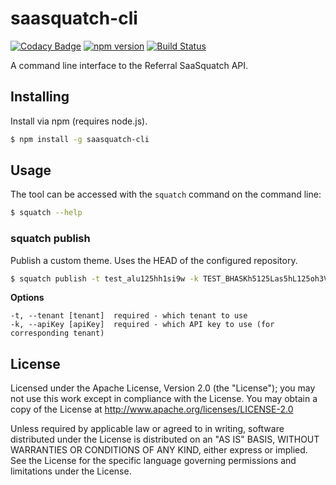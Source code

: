 saasquatch-cli
==============

[![Codacy Badge](https://api.codacy.com/project/badge/Grade/6df4a79bc613438c800260ef90666cdd)](https://www.codacy.com/app/torbensky/saasquatch-cli?utm_source=github.com&utm_medium=referral&utm_content=saasquatch/saasquatch-cli&utm_campaign=badger)
[![npm version](https://badge.fury.io/js/saasquatch-cli.svg)](http://badge.fury.io/js/saasquatch-cli)
[![Build Status](https://travis-ci.org/saasquatch/saasquatch-cli.svg?branch=master)](https://travis-ci.org/saasquatch/saasquatch-cli)

A command line interface to the Referral SaaSquatch API.


## Installing

Install via npm (requires node.js).

```bash
$ npm install -g saasquatch-cli
```


## Usage

The tool can be accessed with the `squatch` command on the command line:

```bash
$ squatch --help
```

### squatch publish

Publish a custom theme. Uses the HEAD of the configured repository.

```bash
$ squatch publish -t test_alu125hh1si9w -k TEST_BHASKh5125Las5hL125oh3VbLmPxUSs
```

**Options**

```
-t, --tenant [tenant]  required - which tenant to use
-k, --apiKey [apiKey]  required - which API key to use (for corresponding tenant)
```

## License

Licensed under the Apache License, Version 2.0 (the "License"); you may not use this work except in compliance with the License. You may obtain a copy of the License at http://www.apache.org/licenses/LICENSE-2.0

Unless required by applicable law or agreed to in writing, software distributed under the License is distributed on an "AS IS" BASIS, WITHOUT WARRANTIES OR CONDITIONS OF ANY KIND, either express or implied. See the License for the specific language governing permissions and limitations under the License.
